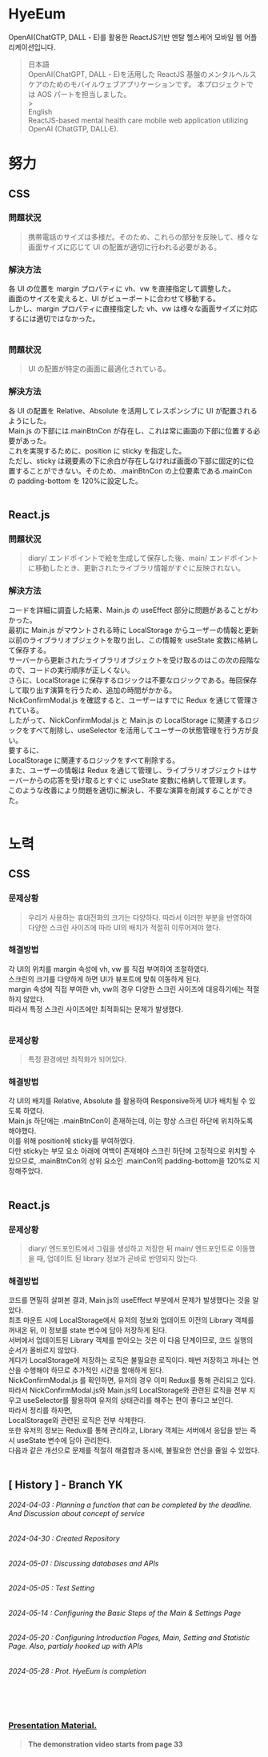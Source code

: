 # HyeEum

OpenAI(ChatGTP, DALL・E)를 활용한 ReactJS기반 멘탈 헬스케어 모바일 웹 어플리케이션입니다.
<br/>

> 日本語
> <br/>
> OpenAI(ChatGPT, DALL・E)を活用した ReactJS 基盤のメンタルヘルスケアのためのモバイルウェブアプリケーションです。 本プロジェクトでは AOS パートを担当しました。
> <br/> ><br/>
> English
> <br/>
> ReactJS-based mental health care mobile web application utilizing OpenAI (ChatGTP, DALL·E).
> <br/>

# 努力

## CSS

### 問題状況

> 携帯電話のサイズは多様だ。そのため、これらの部分を反映して、様々な画面サイズに応じて UI の配置が適切に行われる必要がある。

### 解決方法

各 UI の位置を margin プロパティに vh、vw を直接指定して調整した。
<br/>
画面のサイズを変えると、UI がビューポートに合わせて移動する。
<br/>
しかし、margin プロパティに直接指定した vh、vw は様々な画面サイズに対応するには適切ではなかった。
<br/>
<br/>

### 問題状況

> UI の配置が特定の画面に最適化されている。

### 解決方法

各 UI の配置を Relative、Absolute を活用してレスポンシブに UI が配置されるようにした。
<br/>
Main.js の下部には.mainBtnCon が存在し、これは常に画面の下部に位置する必要があった。
<br/>
これを実現するために、position に sticky を指定した。
<br/>
ただし、sticky は親要素の下に余白が存在しなければ画面の下部に固定的に位置することができない。そのため、.mainBtnCon の上位要素である.mainCon の padding-bottom を 120%に設定した。
<br/>
<br/>

## React.js

### 問題状況

> diary/ エンドポイントで絵を生成して保存した後、main/ エンドポイントに移動したとき、更新されたライブラリ情報がすぐに反映されない。

### 解決方法

コードを詳細に調査した結果、Main.js の useEffect 部分に問題があることがわかった。
<br/>
最初に Main.js がマウントされる時に LocalStorage からユーザーの情報と更新以前のライブラリオブジェクトを取り出し、この情報を useState 変数に格納して保存する。
<br/>
サーバーから更新されたライブラリオブジェクトを受け取るのはこの次の段階なので、コードの実行順序が正しくない。
<br/>
さらに、LocalStorage に保存するロジックは不要なロジックである。毎回保存して取り出す演算を行うため、追加の時間がかかる。
<br/>
NickConfirmModal.js を確認すると、ユーザーはすでに Redux を通じて管理されている。
<br/>
したがって、NickConfirmModal.js と Main.js の LocalStorage に関連するロジックをすべて削除し、useSelector を活用してユーザーの状態管理を行う方が良い。
<br/>
要するに、
<br/>
LocalStorage に関連するロジックをすべて削除する。
<br/>
また、ユーザーの情報は Redux を通じて管理し、ライブラリオブジェクトはサーバーからの応答を受け取るとすぐに useState 変数に格納して管理します。
<br/>
このような改善により問題を適切に解決し、不要な演算を削減することができた。
<br/>
<br/>

# 노력

## CSS

### 문제상황

> 우리가 사용하는 휴대전화의 크기는 다양하다. 따라서 이러한 부분을 반영하여 다양한 스크린 사이즈에 따라 UI의 배치가 적절히 이루어져야 했다.

### 해결방법

각 UI의 위치를 margin 속성에 vh, vw 를 직접 부여하여 조절하였다.
<br/>
스크린의 크기를 다양하게 하면 UI가 뷰포트에 맞춰 이동하게 된다.
<br/>
margin 속성에 직접 부여한 vh, vw의 경우 다양한 스크린 사이즈에 대응하기에는 적절하지 않았다.
<br/>
따라서 특정 스크린 사이즈에만 최적화되는 문제가 발생했다.
<br/>
<br/>

### 문제상황

> 특정 환경에만 최적화가 되어있다.

### 해결방법

각 UI의 배치를 Relative, Absolute 를 활용하여 Responsive하게 UI가 배치될 수 있도록 하였다.
<br/>
Main.js 하단에는 .mainBtnCon이 존재하는데, 이는 항상 스크린 하단에 위치하도록 해야했다.
<br/>
이를 위해 position에 sticky를 부여하였다.
<br/>
다만 sticky는 부모 요소 아래에 여백이 존재해야 스크린 하단에 고정적으로 위치할 수 있으므로, .mainBtnCon의 상위 요소인 .mainCon의 padding-bottom을 120%로 지정해주었다.
<br/>
<br/>

## React.js

### 문제상황

> diary/ 엔드포인트에서 그림을 생성하고 저장한 뒤 main/ 엔드포인트로 이동했을 때, 업데이트 된 library 정보가 곧바로 반영되지 앉는다.

### 해결방법

코드를 면밀히 살펴본 결과, Main.js의 useEffect 부분에서 문제가 발생했다는 것을 알았다.
<br/>
최초 마운트 시에 LocalStorage에서 유저의 정보와 업데이트 이전의 Library 객체를 꺼내온 뒤, 이 정보를 state 변수에 담아 저장하게 된다.
<br/>
서버에서 업데이트된 Library 객체를 받아오는 것은 이 다음 단계이므로, 코드 실행의 순서가 올바르지 않았다.
<br/>
게다가 LocalStorage에 저장하는 로직은 불필요한 로직이다. 매번 저장하고 꺼내는 연산을 수행해야 하므로 추가적인 시간을 할애하게 된다.
<br/>
NickConfirmModal.js 를 확인하면, 유저의 경우 이미 Redux를 통해 관리되고 있다.
<br/>
따라서 NickConfirmModal.js와 Main.js의 LocalStorage와 관련된 로직을 전부 지우고 useSelector를 활용하여 유저의 상태관리를 해주는 편이 좋다고 보인다.
<br/>
따라서 정리를 하자면,
<br/>
LocalStorage와 관련된 로직은 전부 삭제한다.
<br/>
또한 유저의 정보는 Redux를 통해 관리하고, Library 객체는 서버에서 응답을 받는 즉시 useState 변수에 담아 관리한다.
<br/>
다음과 같은 개선으로 문제를 적절히 해결함과 동시에, 불필요한 연산을 줄일 수 있었다.
<br/>
<br/>

## [ History ] - Branch YK

###### 2024-04-03 : Planning a function that can be completed by the deadline. And Discussion about concept of service

###### 2024-04-30 : Created Repository

###### 2024-05-01 : Discussing databases and APIs

###### 2024-05-05 : Test Setting

###### 2024-05-14 : Configuring the Basic Steps of the Main & Settings Page

###### 2024-05-20 : Configuring Introduction Pages, Main, Setting and Statistic Page. Also, partialy hooked up with APIs

###### 2024-05-28 : Prot. HyeEum is completion

<br/>
<br/>

### [Presentation Material.](https://www.canva.com/design/DAGGbhw80f8/_AjXGy2L6NZJqOK1R_krLA/view?utm_content=DAGGbhw80f8&utm_campaign=share_your_design&utm_medium=link&utm_source=shareyourdesignpanel)

> #### The demonstration video starts from page 33
